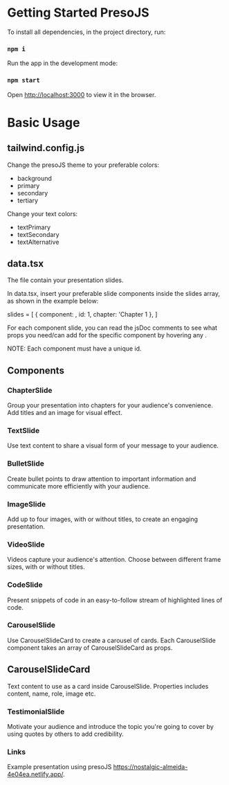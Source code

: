 # Getting Started PresoJS

To install all dependencies, in the project directory, run:

### `npm i`

Run the app in the development mode:

### `npm start`

Open [http://localhost:3000](http://localhost:3000) to view it in the browser.

# Basic Usage

## tailwind.config.js

Change the presoJS theme to your preferable colors:

- background
- primary
- secondary
- tertiary

Change your text colors:

- textPrimary
- textSecondary
- textAlternative

## data.tsx

The file contain your presentation slides.

In data.tsx, insert your preferable slide components inside the slides array, as shown in the example below:

slides = [
{
component: <ExampleSlide />,
id: 1,
chapter: 'Chapter 1
},
]

For each component slide, you can read the jsDoc comments to see what props you need/can add for the specific component by hovering any <ExampleSlide>.

NOTE: Each component must have a unique id.

## Components

### ChapterSlide

Group your presentation into chapters for your audience's convenience. Add titles and an image for visual effect.

### TextSlide

Use text content to share a visual form of your message to your audience.

### BulletSlide

Create bullet points to draw attention to important information and communicate more efficiently with your audience.

### ImageSlide

Add up to four images, with or without titles, to create an engaging presentation.

### VideoSlide

Videos capture your audience's attention. Choose between different frame sizes, with or without titles.

### CodeSlide

Present snippets of code in an easy-to-follow stream of highlighted lines of code.

### CarouselSlide

Use CarouselSlideCard to create a carousel of cards. Each CarouselSlide component takes an array of CarouselSlideCard as props. 

## CarouselSlideCard

Text content to use as a card inside CarouselSlide. Properties includes content, name, role, image etc. 

### TestimonialSlide

Motivate your audience and introduce the topic you're going to cover by using quotes by others to add credibility.

### Links
  
Example presentation using presoJS https://nostalgic-almeida-4e04ea.netlify.app/.
  
